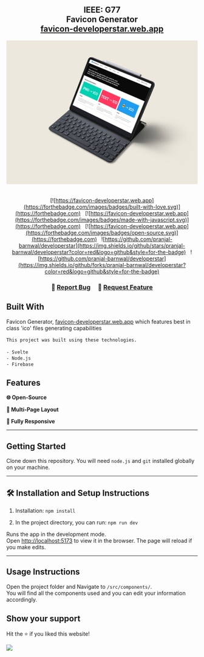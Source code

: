 <h2 align="center">
  IEEE: G77<br/>
  <b>Favicon Generator</b>
  <br/>
  <a href="https://favicon-developerstar.web.app" target="_blank">favicon-developerstar.web.app</a>
</h2>
<div align="center">
  <img alt="Demo" src="./public/mockup.png" />
</div>

<br/>

<center>

[![https://favicon-developerstar.web.app](https://forthebadge.com/images/badges/built-with-love.svg)](https://forthebadge.com) &nbsp;
[![https://favicon-developerstar.web.app](https://forthebadge.com/images/badges/made-with-javascript.svg)](https://forthebadge.com) &nbsp;
[![https://favicon-developerstar.web.app](https://forthebadge.com/images/badges/open-source.svg)](https://forthebadge.com) &nbsp;
![https://github.com/pranjal-barnwal/developerstar](https://img.shields.io/github/stars/pranjal-barnwal/developerstar?color=red&logo=github&style=for-the-badge) &nbsp;
![https://github.com/pranjal-barnwal/developerstar](https://img.shields.io/github/forks/pranjal-barnwal/developerstar?color=red&logo=github&style=for-the-badge)

</center>

<h3 align="center">
    🔹
    <a href="https://github.com/pranjal-barnwal/developerstar/issues">Report Bug</a> &nbsp; &nbsp;
    🔹
    <a href="https://github.com/pranjal-barnwal/developerstar/issues">Request Feature</a>
</h3>

## Built With

Favicon Generator, <a href="https://favicon-developerstar.web.app" target="_blank">favicon-developerstar.web.app</a> which features best in class 'ico' files generating capabilities<br/>

    This project was built using these technologies.

    - Svelte
    - Node.js
    - Firebase

## Features

**🌐 Open-Source**

**📖 Multi-Page Layout**

**📱 Fully Responsive**
<hr/>

## **Getting Started**
Clone down this repository. You will need `node.js` and `git` installed globally on your machine.
<hr/>

## **🛠 Installation and Setup Instructions**
1. Installation: `npm install`

2. In the project directory, you can run: `npm run dev`

Runs the app in the development mode.\
Open [http://localhost:5173](http://localhost:5173) to view it in the browser.
The page will reload if you make edits.
<hr/>

## **Usage Instructions**
Open the project folder and Navigate to `/src/components/`. <br/>
You will find all the components used and you can edit your information accordingly.

## **Show your support**

Hit the ⭐ if you liked this website!

<img src="https://media.giphy.com/media/mGcNjsfWAjY5AEZNw6/giphy.gif" width="80">